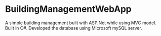 # BuildingManagementWebApp
A simple building management built with ASP.Net while using MVC model. Built in C#. Developed the database using Microsoft mySQL server.
